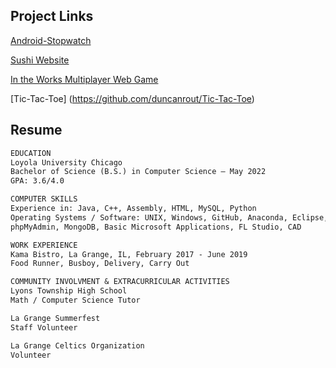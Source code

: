 ## Project Links

[Android-Stopwatch](https://github.com/duncanrout/Android-Stopwatch) 

[Sushi Website](https://github.com/duncanrout/Sushi-Database-Website) 

[In the Works Multiplayer Web Game](https://github.com/duncanrout/Node-Game)

[Tic-Tac-Toe] (https://github.com/duncanrout/Tic-Tac-Toe)


## Resume

```markdown
EDUCATION
Loyola University Chicago
Bachelor of Science (B.S.) in Computer Science – May 2022
GPA: 3.6/4.0

COMPUTER SKILLS
Experience in: Java, C++, Assembly, HTML, MySQL, Python
Operating Systems / Software: UNIX, Windows, GitHub, Anaconda, Eclipse, XAMPP, 
phpMyAdmin, MongoDB, Basic Microsoft Applications, FL Studio, CAD

WORK EXPERIENCE
Kama Bistro, La Grange, IL, February 2017 - June 2019
Food Runner, Busboy, Delivery, Carry Out 

COMMUNITY INVOLVMENT & EXTRACURRICULAR ACTIVITIES
Lyons Township High School
Math / Computer Science Tutor

La Grange Summerfest
Staff Volunteer

La Grange Celtics Organization
Volunteer
```
